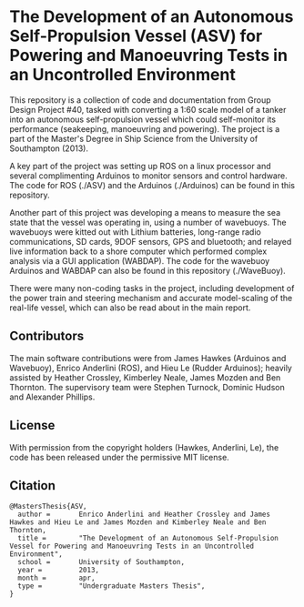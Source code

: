 # The Development of an Autonomous Self-Propulsion Vessel (ASV) for Powering and Manoeuvring Tests in an Uncontrolled Environment

This repository is a collection of code and documentation from Group Design Project #40, tasked with converting a 1:60 scale model of a tanker into an autonomous self-propulsion vessel which could self-monitor its performance (seakeeping, manoeuvring and powering). The project is a part of the Master's Degree in Ship Science from the University of Southampton (2013).

A key part of the project was setting up ROS on a linux processor and several complimenting Arduinos to monitor sensors and control hardware. The code for ROS (./ASV) and the Arduinos (./Arduinos) can be found in this repository.

Another part of this project was developing a means to measure the sea state that the vessel was operating in, using a number of wavebuoys. The wavebuoys were kitted out with Lithium batteries, long-range radio communications, SD cards, 9DOF sensors, GPS and bluetooth; and relayed live information back to a shore computer which performed complex analysis via a GUI application (WABDAP). The code for the wavebuoy Arduinos and WABDAP can also be found in this repository (./WaveBuoy).

There were many non-coding tasks in the project, including development of the power train and steering mechanism and accurate model-scaling of the real-life vessel, which can also be read about in the main report.

## Contributors

The main software contributions were from James Hawkes (Arduinos and Wavebuoy), Enrico Anderlini (ROS), and Hieu Le (Rudder Arduinos); heavily assisted by Heather Crossley, Kimberley Neale, James Mozden and Ben Thornton. The supervisory team were Stephen Turnock, Dominic Hudson and Alexander Phillips.

## License

With permission from the copyright holders (Hawkes, Anderlini, Le), the code has been released under the permissive MIT license.

## Citation

```
@MastersThesis{ASV,
  author =       Enrico Anderlini and Heather Crossley and James Hawkes and Hieu Le and James Mozden and Kimberley Neale and Ben Thornton,
  title =        "The Development of an Autonomous Self-Propulsion Vessel for Powering and Manoeuvring Tests in an Uncontrolled Environment",
  school =       University of Southampton,
  year =         2013,
  month =        apr,
  type =         "Undergraduate Masters Thesis",
}
```
